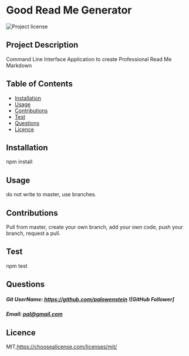 
# Good Read Me Generator
![Project license](https://img.shields.io/badge/license-MIT,https://choosealicense.com/licenses/mit/-brightgreen) 


## Project Description
Command Line Interface Application to create Professional Read Me Markdown


## Table of Contents
* [Installation](#Installation)
* [Usage](#Usage)
* [Contributions](#Contributions)
* [Test](#Test)
* [Questions](#Questions)
* [Licence](#Licence)


## Installation
npm install


## Usage
do not write to master, use branches.


## Contributions
Pull from master, create your own branch, add your own code, push your branch, request a pull.


## Test
npm test


## Questions
##### Git UserName: https://github.com/palowenstein  ![GitHub Follower]

##### Email: pal@gmail.com


## Licence
MIT,https://choosealicense.com/licenses/mit/